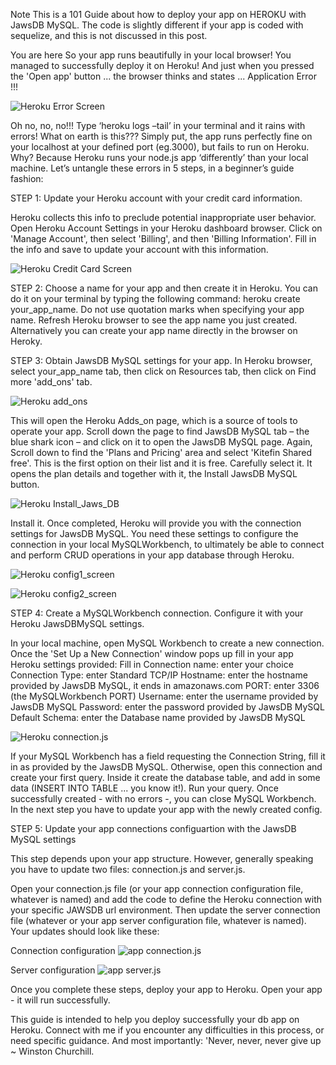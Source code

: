 Note
This is a 101 Guide about how to deploy your app on HEROKU with JawsDB MySQL. The code is slightly different if your app is coded with sequelize, and this is not discussed in this post.

You are here
So your app runs beautifully in your local browser! You managed to successfully deploy it on Heroku! And just when you pressed the 'Open app' button ... the browser thinks and states ... Application Error !!!

![Heroku Error Screen](/img/error_screen.png)

Oh no, no, no!!! Type ‘heroku logs –tail’ in your terminal and it rains with errors! What on earth is this??? Simply put, the app runs perfectly fine on your localhost at your defined port (eg.3000), but fails to run on Heroku. Why? Because Heroku runs your node.js app ‘differently’ than your local machine. Let’s untangle these errors in 5 steps, in a beginner’s guide fashion:

STEP 1: Update your Heroku account with your credit card information. 

Heroku collects this info to preclude potential inappropriate user behavior.
        Open Heroku Account Settings in your Heroku dashboard browser. Click on 'Manage Account', then select 'Billing', and then 'Billing Information'. Fill in the info and save to update your account with this information. 

![Heroku Credit Card Screen](/img/creditcard_screen.png)

STEP 2: Choose a name for your app and then create it in Heroku. 
        You can do it on your terminal by typing the following command: heroku create your_app_name. Do not use quotation marks when specifying your app name. Refresh Heroku browser to see the app name you just created. Alternatively you can create your app name directly in the browser on Heroky.

STEP 3: Obtain JawsDB MySQL settings for your app.
        In Heroku browser, select your_app_name tab, then click on Resources tab, then click on Find more 'add_ons' tab. 

![Heroku add_ons](/img/add_ons.png)

This will open the Heroku Adds_on page, which is a source of tools to operate your app. Scroll down the page to find JawsDB MySQL tab – the blue shark icon – and click on it to open the JawsDB MySQL page. Again, Scroll down to find the 'Plans and Pricing' area and select 'Kitefin Shared free'. This is the first option on their list and it is free. Carefully select it. It opens the plan details and together with it, the Install JawsDB MySQL button. 

![Heroku Install_Jaws_DB](/img/installJawsDB.png)

Install it. Once completed, Heroku will provide you with the connection settings for JawsDB MySQL. You need these settings to configure the connection in your local MySQLWorkbench, to ultimately be able to connect and perform CRUD operations in your app database through Heroku.

![Heroku config1_screen](/img/config1.png)

![Heroku config2_screen](/img/config2.png)

STEP 4: Create a MySQLWorkbench connection. Configure it with your Heroku JawsDBMySQL settings.
 
In your local machine, open MySQL Workbench to create a new connection. Once the 'Set Up a New Connection' window pops up fill in your app Heroku settings provided:
  Fill in Connection name: enter your choice 
  Connection Type: enter Standard TCP/IP
  Hostname: enter the hostname provided by JawsDB MySQL, it ends in amazonaws.com 
  PORT: enter 3306 (the MySQLWorkbench PORT)
  Username: enter the username provided by JawsDB MySQL 
  Password: enter the password provided by JawsDB MySQL 
  Default Schema: enter the Database name provided by JawsDB MySQL 

![Heroku connection.js](/img/herokuConnection.png)

If your MySQL Workbench has a field requesting the Connection String, fill it in as provided by the JawsDB MySQL. Otherwise, open this connection and create your first query. Inside it create the database table, and add in some data (INSERT INTO TABLE ... you know it!). Run your query. Once successfully created - with no errors -, you can close MySQL Workbench. In the next step you have to update your app with the newly created config.

STEP 5: Update your app connections configuartion with the JawsDB MySQL settings

This step depends upon your app structure. However, generally speaking you have to update two files: connection.js and server.js. 

Open your connection.js file (or your app connection configuration file, whatever is named) and add the code to define the Heroku connection with your specific JAWSDB url environment. Then update the server connection file (whatever or your app server configuration file, whatever is named). Your updates should look like these: 

Connection configuration
![app connection.js](/img/connection.png)

Server configuration
![app server.js](/img/server.png)

Once you complete these steps, deploy your app to Heroku. Open your app - it will run successfully.

This guide is intended to help you deploy successfully your db app on Heroku. Connect with me if you encounter any difficulties in this process, or need specific guidance. And most importantly:  'Never, never, never give up ~ Winston Churchill.


